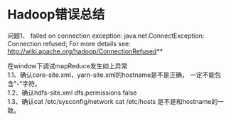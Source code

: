 # Hadoop错误总结
问题1、 failed on connection exception: java.net.ConnectException: Connection refused; For more details see:  
http://wiki.apache.org/hadoop/ConnectionRefused**

在window下调试mapReduce发生如上异常   
1.1、确认core-site.xml，yarn-site.xml的hostname是不是正确，
一定不能包含"-"字符。     
1.2、确认hdfs-site.xml
    <property>
        <name>dfs.permissions</name>
        <value>false</value>
    </property>	    
1.3、确认cat /etc/sysconfig/network
cat /etc/hosts 是不是和hostname的一致。
